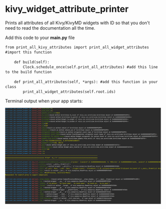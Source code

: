# kivy_widget_attribute_printer
Prints all attributes of all Kivy/KivyMD widgets with ID so that you don't need to read the documentation all the time.


Add this code to your **main.py** file
```
from print_all_kivy_attributes import print_all_widget_attributes #import this function

    def build(self):
        Clock.schedule_once(self.print_all_attributes) #add this line to the build function

    def print_all_attributes(self, *args): #add this function in your class
        print_all_widget_attributes(self.root.ids)
```

Terminal output when your app starts:

<img src="screenshot.png"/>